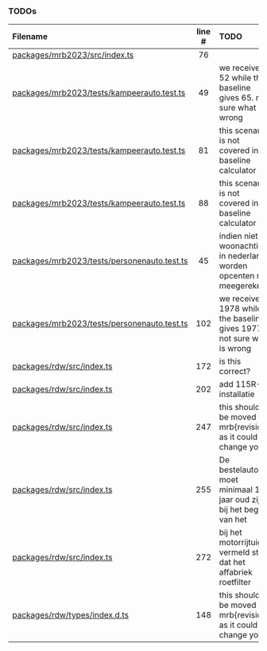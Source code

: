 ### TODOs

| Filename                                                                                        | line # | TODO                                                                  |
| :---------------------------------------------------------------------------------------------- | :----: | :-------------------------------------------------------------------- |
| [packages/mrb2023/src/index.ts](packages/mrb2023/src/index.ts#L76)                              |   76   |                                                                       |
| [packages/mrb2023/tests/kampeerauto.test.ts](packages/mrb2023/tests/kampeerauto.test.ts#L49)    |   49   | we receive 52 while the baseline gives 65. not sure what is wrong     |
| [packages/mrb2023/tests/kampeerauto.test.ts](packages/mrb2023/tests/kampeerauto.test.ts#L81)    |   81   | this scenario is not covered in baseline calculator                   |
| [packages/mrb2023/tests/kampeerauto.test.ts](packages/mrb2023/tests/kampeerauto.test.ts#L88)    |   88   | this scenario is not covered in baseline calculator                   |
| [packages/mrb2023/tests/personenauto.test.ts](packages/mrb2023/tests/personenauto.test.ts#L45)  |   45   | indien niet woonachtig in nederland, worden opcenten niet meegerekend |
| [packages/mrb2023/tests/personenauto.test.ts](packages/mrb2023/tests/personenauto.test.ts#L102) |  102   | we receive 1978 while the baseline gives 1977. not sure what is wrong |
| [packages/rdw/src/index.ts](packages/rdw/src/index.ts#L172)                                     |  172   | is this correct?                                                      |
| [packages/rdw/src/index.ts](packages/rdw/src/index.ts#L202)                                     |  202   | add 115R-installatie                                                  |
| [packages/rdw/src/index.ts](packages/rdw/src/index.ts#L247)                                     |  247   | this should be moved to mrb{revision} as it could change yoy          |
| [packages/rdw/src/index.ts](packages/rdw/src/index.ts#L255)                                     |  255   | De bestelauto moet minimaal 12 jaar oud zijn bij het begin van het    |
| [packages/rdw/src/index.ts](packages/rdw/src/index.ts#L272)                                     |  272   | bij het motorrijtuig vermeld staat dat het affabriek roetfilter       |
| [packages/rdw/types/index.d.ts](packages/rdw/types/index.d.ts#L148)                             |  148   | this should be moved to mrb{revision} as it could change yoy          |
